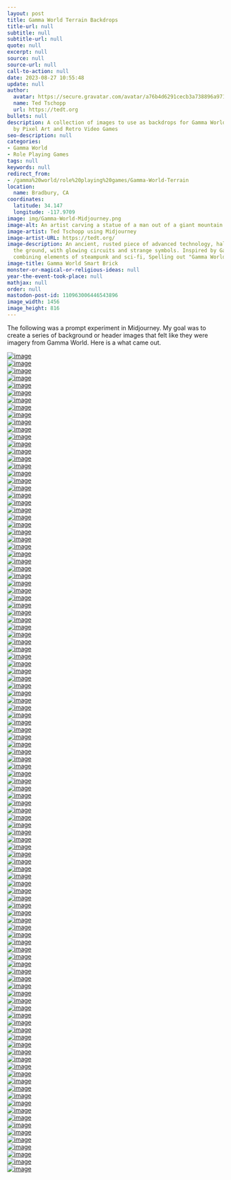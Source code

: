 ```yaml
---
layout: post
title: Gamma World Terrain Backdrops
title-url: null
subtitle: null
subtitle-url: null
quote: null
excerpt: null
source: null
source-url: null
call-to-action: null
date: 2023-08-27 10:55:48
update: null
author:
  avatar: https://secure.gravatar.com/avatar/a76b4d6291cecb3a738896a971bfb903?s=512&d=mp&r=g
  name: Ted Tschopp
  url: https://tedt.org
bullets: null
description: A collection of images to use as backdrops for Gamma World, inspired
  by Pixel Art and Retro Video Games
seo-description: null
categories:
- Gamma World
- Role Playing Games
tags: null
keywords: null
redirect_from:
- /gamma%20world/role%20playing%20games/Gamma-World-Terrain
location:
  name: Bradbury, CA
coordinates:
  latitude: 34.147
  longitude: -117.9709
image: img/Gamma-World-Midjourney.png
image-alt: An artist carving a statue of a man out of a giant mountain
image-artist: Ted Tschopp using Midjourney
image-artist-URL: https://tedt.org/
image-description: An ancient, rusted piece of advanced technology, half-buried in
  the ground, with glowing circuits and strange symbols. Inspired by Gamma World TTRPG,
  combining elements of steampunk and sci-fi, Spelling out "Gamma World"
image-title: Gamma World Smart Brick
monster-or-magical-or-religious-ideas: null
year-the-event-took-place: null
mathjax: null
order: null
mastodon-post-id: 110963006446543896
image_width: 1456
image_height: 816
---
```

The following was a prompt experiment in Midjourney.  My goal was to create a series of background or header images that felt like they were imagery from Gamma World.  Here is a what came out.


<div class="container">
    <div class="row">
        <div class="col-md-4 mt-3 col-lg-6">
            <a href="/img/Gamma-World/Backdrops/Artic-001.webp"><img src="/img/Gamma-World/Backdrops/Artic-001.webp" class="img-fluid" alt="image"></a>
        </div>
        <div class="col-md-4 mt-3 col-lg-6">
            <a href="/img/Gamma-World/Backdrops/Artic-002.webp"><img src="/img/Gamma-World/Backdrops/Artic-002.webp" class="img-fluid" alt="image"></a>
        </div>
        <div class="col-md-4 mt-3 col-lg-6">
            <a href="/img/Gamma-World/Backdrops/Artic-003.webp"><img src="/img/Gamma-World/Backdrops/Artic-003.webp" class="img-fluid" alt="image"></a>
        </div>
        <div class="col-md-4 mt-3 col-lg-6">
            <a href="/img/Gamma-World/Backdrops/Artic-004.webp"><img src="/img/Gamma-World/Backdrops/Artic-004.webp" class="img-fluid" alt="image"></a>
        </div>
        <div class="col-md-4 mt-3 col-lg-6">
            <a href="/img/Gamma-World/Backdrops/Beach-001.webp"><img src="/img/Gamma-World/Backdrops/Beach-001.webp" class="img-fluid" alt="image"></a>
        </div>
        <div class="col-md-4 mt-3 col-lg-6">
            <a href="/img/Gamma-World/Backdrops/Beach-002.webp"><img src="/img/Gamma-World/Backdrops/Beach-002.webp" class="img-fluid" alt="image"></a>
        </div>
        <div class="col-md-4 mt-3 col-lg-6">
            <a href="/img/Gamma-World/Backdrops/Beach-003.webp"><img src="/img/Gamma-World/Backdrops/Beach-003.webp" class="img-fluid" alt="image"></a>
        </div>
        <div class="col-md-4 mt-3 col-lg-6">
            <a href="/img/Gamma-World/Backdrops/Beach-004.webp"><img src="/img/Gamma-World/Backdrops/Beach-004.webp" class="img-fluid" alt="image"></a>
        </div>
        <div class="col-md-4 mt-3 col-lg-6">
            <a href="/img/Gamma-World/Backdrops/Beach-005.webp"><img src="/img/Gamma-World/Backdrops/Beach-005.webp" class="img-fluid" alt="image"></a>
        </div>
        <div class="col-md-4 mt-3 col-lg-6">
            <a href="/img/Gamma-World/Backdrops/Beach-006.webp"><img src="/img/Gamma-World/Backdrops/Beach-006.webp" class="img-fluid" alt="image"></a>
        </div>
        <div class="col-md-4 mt-3 col-lg-6">
            <a href="/img/Gamma-World/Backdrops/Beach-007.webp"><img src="/img/Gamma-World/Backdrops/Beach-007.webp" class="img-fluid" alt="image"></a>
        </div>
        <div class="col-md-4 mt-3 col-lg-6">
            <a href="/img/Gamma-World/Backdrops/Beach-008.webp"><img src="/img/Gamma-World/Backdrops/Beach-008.webp" class="img-fluid" alt="image"></a>
        </div>
        <div class="col-md-4 mt-3 col-lg-6">
            <a href="/img/Gamma-World/Backdrops/Canyon-001.webp"><img src="/img/Gamma-World/Backdrops/Canyon-001.webp" class="img-fluid" alt="image"></a>
        </div>
        <div class="col-md-4 mt-3 col-lg-6">
            <a href="/img/Gamma-World/Backdrops/Canyon-002.webp"><img src="/img/Gamma-World/Backdrops/Canyon-002.webp" class="img-fluid" alt="image"></a>
        </div>
        <div class="col-md-4 mt-3 col-lg-6">
            <a href="/img/Gamma-World/Backdrops/Canyon-003.webp"><img src="/img/Gamma-World/Backdrops/Canyon-003.webp" class="img-fluid" alt="image"></a>
        </div>
        <div class="col-md-4 mt-3 col-lg-6">
            <a href="/img/Gamma-World/Backdrops/Canyon-004.webp"><img src="/img/Gamma-World/Backdrops/Canyon-004.webp" class="img-fluid" alt="image"></a>
        </div>
        <div class="col-md-4 mt-3 col-lg-6">
            <a href="/img/Gamma-World/Backdrops/Flowerlands-001.webp"><img src="/img/Gamma-World/Backdrops/Flowerlands-001.webp" class="img-fluid" alt="image"></a>
        </div>
        <div class="col-md-4 mt-3 col-lg-6">
            <a href="/img/Gamma-World/Backdrops/Flowerlands-002.webp"><img src="/img/Gamma-World/Backdrops/Flowerlands-002.webp" class="img-fluid" alt="image"></a>
        </div>
        <div class="col-md-4 mt-3 col-lg-6">
            <a href="/img/Gamma-World/Backdrops/Flowerlands-003.webp"><img src="/img/Gamma-World/Backdrops/Flowerlands-003.webp" class="img-fluid" alt="image"></a>
        </div>
        <div class="col-md-4 mt-3 col-lg-6">
            <a href="/img/Gamma-World/Backdrops/Flowerlands-004.webp"><img src="/img/Gamma-World/Backdrops/Flowerlands-004.webp" class="img-fluid" alt="image"></a>
        </div>
        <div class="col-md-4 mt-3 col-lg-6">
            <a href="/img/Gamma-World/Backdrops/Flowerlands-005.webp"><img src="/img/Gamma-World/Backdrops/Flowerlands-005.webp" class="img-fluid" alt="image"></a>
        </div>
        <div class="col-md-4 mt-3 col-lg-6">
            <a href="/img/Gamma-World/Backdrops/Flowerlands-006.webp"><img src="/img/Gamma-World/Backdrops/Flowerlands-006.webp" class="img-fluid" alt="image"></a>
        </div>
        <div class="col-md-4 mt-3 col-lg-6">
            <a href="/img/Gamma-World/Backdrops/Flowerlands-007.webp"><img src="/img/Gamma-World/Backdrops/Flowerlands-007.webp" class="img-fluid" alt="image"></a>
        </div>
        <div class="col-md-4 mt-3 col-lg-6">
            <a href="/img/Gamma-World/Backdrops/Flowerlands-008.webp"><img src="/img/Gamma-World/Backdrops/Flowerlands-008.webp" class="img-fluid" alt="image"></a>
        </div>
        <div class="col-md-4 mt-3 col-lg-6">
            <a href="/img/Gamma-World/Backdrops/Flowerlands-009.webp"><img src="/img/Gamma-World/Backdrops/Flowerlands-009.webp" class="img-fluid" alt="image"></a>
        </div>
        <div class="col-md-4 mt-3 col-lg-6">
            <a href="/img/Gamma-World/Backdrops/Flowerlands-010.webp"><img src="/img/Gamma-World/Backdrops/Flowerlands-010.webp" class="img-fluid" alt="image"></a>
        </div>
        <div class="col-md-4 mt-3 col-lg-6">
            <a href="/img/Gamma-World/Backdrops/Flowerlands-011.webp"><img src="/img/Gamma-World/Backdrops/Flowerlands-011.webp" class="img-fluid" alt="image"></a>
        </div>
        <div class="col-md-4 mt-3 col-lg-6">
            <a href="/img/Gamma-World/Backdrops/Flowerlands-012.webp"><img src="/img/Gamma-World/Backdrops/Flowerlands-012.webp" class="img-fluid" alt="image"></a>
        </div>
        <div class="col-md-4 mt-3 col-lg-6">
            <a href="/img/Gamma-World/Backdrops/Forest-001.webp"><img src="/img/Gamma-World/Backdrops/Forest-001.webp" class="img-fluid" alt="image"></a>
        </div>
        <div class="col-md-4 mt-3 col-lg-6">
            <a href="/img/Gamma-World/Backdrops/Forest-002.webp"><img src="/img/Gamma-World/Backdrops/Forest-002.webp" class="img-fluid" alt="image"></a>
        </div>
        <div class="col-md-4 mt-3 col-lg-6">
            <a href="/img/Gamma-World/Backdrops/Forest-003.webp"><img src="/img/Gamma-World/Backdrops/Forest-003.webp" class="img-fluid" alt="image"></a>
        </div>
        <div class="col-md-4 mt-3 col-lg-6">
            <a href="/img/Gamma-World/Backdrops/Forest-004.webp"><img src="/img/Gamma-World/Backdrops/Forest-004.webp" class="img-fluid" alt="image"></a>
        </div>
        <div class="col-md-4 mt-3 col-lg-6">
            <a href="/img/Gamma-World/Backdrops/Grasslands-001.webp"><img src="/img/Gamma-World/Backdrops/Grasslands-001.webp" class="img-fluid" alt="image"></a>
        </div>
        <div class="col-md-4 mt-3 col-lg-6">
            <a href="/img/Gamma-World/Backdrops/Grasslands-002.webp"><img src="/img/Gamma-World/Backdrops/Grasslands-002.webp" class="img-fluid" alt="image"></a>
        </div>
        <div class="col-md-4 mt-3 col-lg-6">
            <a href="/img/Gamma-World/Backdrops/Grasslands-003.webp"><img src="/img/Gamma-World/Backdrops/Grasslands-003.webp" class="img-fluid" alt="image"></a>
        </div>
        <div class="col-md-4 mt-3 col-lg-6">
            <a href="/img/Gamma-World/Backdrops/Grasslands-004.webp"><img src="/img/Gamma-World/Backdrops/Grasslands-004.webp" class="img-fluid" alt="image"></a>
        </div>
        <div class="col-md-4 mt-3 col-lg-6">
            <a href="/img/Gamma-World/Backdrops/Hills-001.webp"><img src="/img/Gamma-World/Backdrops/Hills-001.webp" class="img-fluid" alt="image"></a>
        </div>
        <div class="col-md-4 mt-3 col-lg-6">
            <a href="/img/Gamma-World/Backdrops/Hills-002.webp"><img src="/img/Gamma-World/Backdrops/Hills-002.webp" class="img-fluid" alt="image"></a>
        </div>
        <div class="col-md-4 mt-3 col-lg-6">
            <a href="/img/Gamma-World/Backdrops/Hills-003.webp"><img src="/img/Gamma-World/Backdrops/Hills-003.webp" class="img-fluid" alt="image"></a>
        </div>
        <div class="col-md-4 mt-3 col-lg-6">
            <a href="/img/Gamma-World/Backdrops/Hills-004.webp"><img src="/img/Gamma-World/Backdrops/Hills-004.webp" class="img-fluid" alt="image"></a>
        </div>
        <div class="col-md-4 mt-3 col-lg-6">
            <a href="/img/Gamma-World/Backdrops/Mars-001.webp"><img src="/img/Gamma-World/Backdrops/Mars-001.webp" class="img-fluid" alt="image"></a>
        </div>
        <div class="col-md-4 mt-3 col-lg-6">
            <a href="/img/Gamma-World/Backdrops/Mars-002.webp"><img src="/img/Gamma-World/Backdrops/Mars-002.webp" class="img-fluid" alt="image"></a>
        </div>
        <div class="col-md-4 mt-3 col-lg-6">
            <a href="/img/Gamma-World/Backdrops/Mars-003.webp"><img src="/img/Gamma-World/Backdrops/Mars-003.webp" class="img-fluid" alt="image"></a>
        </div>
        <div class="col-md-4 mt-3 col-lg-6">
            <a href="/img/Gamma-World/Backdrops/Mars-004.webp"><img src="/img/Gamma-World/Backdrops/Mars-004.webp" class="img-fluid" alt="image"></a>
        </div>
        <div class="col-md-4 mt-3 col-lg-6">
            <a href="/img/Gamma-World/Backdrops/Mesa-001.webp"><img src="/img/Gamma-World/Backdrops/Mesa-001.webp" class="img-fluid" alt="image"></a>
        </div>
        <div class="col-md-4 mt-3 col-lg-6">
            <a href="/img/Gamma-World/Backdrops/Mesa-002.webp"><img src="/img/Gamma-World/Backdrops/Mesa-002.webp" class="img-fluid" alt="image"></a>
        </div>
        <div class="col-md-4 mt-3 col-lg-6">
            <a href="/img/Gamma-World/Backdrops/Mesa-003.webp"><img src="/img/Gamma-World/Backdrops/Mesa-003.webp" class="img-fluid" alt="image"></a>
        </div>
        <div class="col-md-4 mt-3 col-lg-6">
            <a href="/img/Gamma-World/Backdrops/Mesa-004.webp"><img src="/img/Gamma-World/Backdrops/Mesa-004.webp" class="img-fluid" alt="image"></a>
        </div>
        <div class="col-md-4 mt-3 col-lg-6">
            <a href="/img/Gamma-World/Backdrops/Moonbase-001.webp"><img src="/img/Gamma-World/Backdrops/Moonbase-001.webp" class="img-fluid" alt="image"></a>
        </div>
        <div class="col-md-4 mt-3 col-lg-6">
            <a href="/img/Gamma-World/Backdrops/Moonbase-002.webp"><img src="/img/Gamma-World/Backdrops/Moonbase-002.webp" class="img-fluid" alt="image"></a>
        </div>
        <div class="col-md-4 mt-3 col-lg-6">
            <a href="/img/Gamma-World/Backdrops/Moonbase-003.webp"><img src="/img/Gamma-World/Backdrops/Moonbase-003.webp" class="img-fluid" alt="image"></a>
        </div>
        <div class="col-md-4 mt-3 col-lg-6">
            <a href="/img/Gamma-World/Backdrops/Moonbase-004.webp"><img src="/img/Gamma-World/Backdrops/Moonbase-004.webp" class="img-fluid" alt="image"></a>
        </div>
        <div class="col-md-4 mt-3 col-lg-6">
            <a href="/img/Gamma-World/Backdrops/Mountains-001.webp"><img src="/img/Gamma-World/Backdrops/Mountains-001.webp" class="img-fluid" alt="image"></a>
        </div>
        <div class="col-md-4 mt-3 col-lg-6">
            <a href="/img/Gamma-World/Backdrops/Mountains-002.webp"><img src="/img/Gamma-World/Backdrops/Mountains-002.webp" class="img-fluid" alt="image"></a>
        </div>
        <div class="col-md-4 mt-3 col-lg-6">
            <a href="/img/Gamma-World/Backdrops/Mountains-003.webp"><img src="/img/Gamma-World/Backdrops/Mountains-003.webp" class="img-fluid" alt="image"></a>
        </div>
        <div class="col-md-4 mt-3 col-lg-6">
            <a href="/img/Gamma-World/Backdrops/Mountains-004.webp"><img src="/img/Gamma-World/Backdrops/Mountains-004.webp" class="img-fluid" alt="image"></a>
        </div>
        <div class="col-md-4 mt-3 col-lg-6">
            <a href="/img/Gamma-World/Backdrops/Mountains-005.webp"><img src="/img/Gamma-World/Backdrops/Mountains-005.webp" class="img-fluid" alt="image"></a>
        </div>
        <div class="col-md-4 mt-3 col-lg-6">
            <a href="/img/Gamma-World/Backdrops/Mountains-006.webp"><img src="/img/Gamma-World/Backdrops/Mountains-006.webp" class="img-fluid" alt="image"></a>
        </div>
        <div class="col-md-4 mt-3 col-lg-6">
            <a href="/img/Gamma-World/Backdrops/Mountains-007.webp"><img src="/img/Gamma-World/Backdrops/Mountains-007.webp" class="img-fluid" alt="image"></a>
        </div>
        <div class="col-md-4 mt-3 col-lg-6">
            <a href="/img/Gamma-World/Backdrops/Mountains-008.webp"><img src="/img/Gamma-World/Backdrops/Mountains-008.webp" class="img-fluid" alt="image"></a>
        </div>
        <div class="col-md-4 mt-3 col-lg-6">
            <a href="/img/Gamma-World/Backdrops/Ocean-001.webp"><img src="/img/Gamma-World/Backdrops/Ocean-001.webp" class="img-fluid" alt="image"></a>
        </div>
        <div class="col-md-4 mt-3 col-lg-6">
            <a href="/img/Gamma-World/Backdrops/Ocean-002.webp"><img src="/img/Gamma-World/Backdrops/Ocean-002.webp" class="img-fluid" alt="image"></a>
        </div>
        <div class="col-md-4 mt-3 col-lg-6">
            <a href="/img/Gamma-World/Backdrops/Ocean-003.webp"><img src="/img/Gamma-World/Backdrops/Ocean-003.webp" class="img-fluid" alt="image"></a>
        </div>
        <div class="col-md-4 mt-3 col-lg-6">
            <a href="/img/Gamma-World/Backdrops/Ocean-004.webp"><img src="/img/Gamma-World/Backdrops/Ocean-004.webp" class="img-fluid" alt="image"></a>
        </div>
        <div class="col-md-4 mt-3 col-lg-6">
            <a href="/img/Gamma-World/Backdrops/Radioactive-Zone-001.webp"><img src="/img/Gamma-World/Backdrops/Radioactive-Zone-001.webp" class="img-fluid" alt="image"></a>
        </div>
        <div class="col-md-4 mt-3 col-lg-6">
            <a href="/img/Gamma-World/Backdrops/Radioactive-Zone-002.webp"><img src="/img/Gamma-World/Backdrops/Radioactive-Zone-002.webp" class="img-fluid" alt="image"></a>
        </div>
        <div class="col-md-4 mt-3 col-lg-6">
            <a href="/img/Gamma-World/Backdrops/Radioactive-Zone-003.webp"><img src="/img/Gamma-World/Backdrops/Radioactive-Zone-003.webp" class="img-fluid" alt="image"></a>
        </div>
        <div class="col-md-4 mt-3 col-lg-6">
            <a href="/img/Gamma-World/Backdrops/Radioactive-Zone-004.webp"><img src="/img/Gamma-World/Backdrops/Radioactive-Zone-004.webp" class="img-fluid" alt="image"></a>
        </div>
        <div class="col-md-4 mt-3 col-lg-6">
            <a href="/img/Gamma-World/Backdrops/Ruined-Skyscrapers-001.webp"><img src="/img/Gamma-World/Backdrops/Ruined-Skyscrapers-001.webp" class="img-fluid" alt="image"></a>
        </div>
        <div class="col-md-4 mt-3 col-lg-6">
            <a href="/img/Gamma-World/Backdrops/Ruined-Skyscrapers-002.webp"><img src="/img/Gamma-World/Backdrops/Ruined-Skyscrapers-002.webp" class="img-fluid" alt="image"></a>
        </div>
        <div class="col-md-4 mt-3 col-lg-6">
            <a href="/img/Gamma-World/Backdrops/Ruined-Skyscrapers-003.webp"><img src="/img/Gamma-World/Backdrops/Ruined-Skyscrapers-003.webp" class="img-fluid" alt="image"></a>
        </div>
        <div class="col-md-4 mt-3 col-lg-6">
            <a href="/img/Gamma-World/Backdrops/Ruined-Skyscrapers-004.webp"><img src="/img/Gamma-World/Backdrops/Ruined-Skyscrapers-004.webp" class="img-fluid" alt="image"></a>
        </div>
        <div class="col-md-4 mt-3 col-lg-6">
            <a href="/img/Gamma-World/Backdrops/Ruins-001.webp"><img src="/img/Gamma-World/Backdrops/Ruins-001.webp" class="img-fluid" alt="image"></a>
        </div>
        <div class="col-md-4 mt-3 col-lg-6">
            <a href="/img/Gamma-World/Backdrops/Ruins-002.webp"><img src="/img/Gamma-World/Backdrops/Ruins-002.webp" class="img-fluid" alt="image"></a>
        </div>
        <div class="col-md-4 mt-3 col-lg-6">
            <a href="/img/Gamma-World/Backdrops/Ruins-003.webp"><img src="/img/Gamma-World/Backdrops/Ruins-003.webp" class="img-fluid" alt="image"></a>
        </div>
        <div class="col-md-4 mt-3 col-lg-6">
            <a href="/img/Gamma-World/Backdrops/Ruins-004.webp"><img src="/img/Gamma-World/Backdrops/Ruins-004.webp" class="img-fluid" alt="image"></a>
        </div>
        <div class="col-md-4 mt-3 col-lg-6">
            <a href="/img/Gamma-World/Backdrops/Space-Station-001.webp"><img src="/img/Gamma-World/Backdrops/Space-Station-001.webp" class="img-fluid" alt="image"></a>
        </div>
        <div class="col-md-4 mt-3 col-lg-6">
            <a href="/img/Gamma-World/Backdrops/Space-Station-002.webp"><img src="/img/Gamma-World/Backdrops/Space-Station-002.webp" class="img-fluid" alt="image"></a>
        </div>
        <div class="col-md-4 mt-3 col-lg-6">
            <a href="/img/Gamma-World/Backdrops/Space-Station-003.webp"><img src="/img/Gamma-World/Backdrops/Space-Station-003.webp" class="img-fluid" alt="image"></a>
        </div>
        <div class="col-md-4 mt-3 col-lg-6">
            <a href="/img/Gamma-World/Backdrops/Space-Station-004.webp"><img src="/img/Gamma-World/Backdrops/Space-Station-004.webp" class="img-fluid" alt="image"></a>
        </div>
        <div class="col-md-4 mt-3 col-lg-6">
            <a href="/img/Gamma-World/Backdrops/Space-Station-005.webp"><img src="/img/Gamma-World/Backdrops/Space-Station-005.webp" class="img-fluid" alt="image"></a>
        </div>
        <div class="col-md-4 mt-3 col-lg-6">
            <a href="/img/Gamma-World/Backdrops/Space-Station-006.webp"><img src="/img/Gamma-World/Backdrops/Space-Station-006.webp" class="img-fluid" alt="image"></a>
        </div>
        <div class="col-md-4 mt-3 col-lg-6">
            <a href="/img/Gamma-World/Backdrops/Space-Station-007.webp"><img src="/img/Gamma-World/Backdrops/Space-Station-007.webp" class="img-fluid" alt="image"></a>
        </div>
        <div class="col-md-4 mt-3 col-lg-6">
            <a href="/img/Gamma-World/Backdrops/Space-Station-008.webp"><img src="/img/Gamma-World/Backdrops/Space-Station-008.webp" class="img-fluid" alt="image"></a>
        </div>
        <div class="col-md-4 mt-3 col-lg-6">
            <a href="/img/Gamma-World/Backdrops/Space-Station-009.webp"><img src="/img/Gamma-World/Backdrops/Space-Station-009.webp" class="img-fluid" alt="image"></a>
        </div>
        <div class="col-md-4 mt-3 col-lg-6">
            <a href="/img/Gamma-World/Backdrops/Space-Station-010.webp"><img src="/img/Gamma-World/Backdrops/Space-Station-010.webp" class="img-fluid" alt="image"></a>
        </div>
        <div class="col-md-4 mt-3 col-lg-6">
            <a href="/img/Gamma-World/Backdrops/Space-Station-011.webp"><img src="/img/Gamma-World/Backdrops/Space-Station-011.webp" class="img-fluid" alt="image"></a>
        </div>
        <div class="col-md-4 mt-3 col-lg-6">
            <a href="/img/Gamma-World/Backdrops/Space-Station-012.webp"><img src="/img/Gamma-World/Backdrops/Space-Station-012.webp" class="img-fluid" alt="image"></a>
        </div>
        <div class="col-md-4 mt-3 col-lg-6">
            <a href="/img/Gamma-World/Backdrops/Stream-001.webp"><img src="/img/Gamma-World/Backdrops/Stream-001.webp" class="img-fluid" alt="image"></a>
        </div>
        <div class="col-md-4 mt-3 col-lg-6">
            <a href="/img/Gamma-World/Backdrops/Stream-002.webp"><img src="/img/Gamma-World/Backdrops/Stream-002.webp" class="img-fluid" alt="image"></a>
        </div>
        <div class="col-md-4 mt-3 col-lg-6">
            <a href="/img/Gamma-World/Backdrops/Stream-003.webp"><img src="/img/Gamma-World/Backdrops/Stream-003.webp" class="img-fluid" alt="image"></a>
        </div>
        <div class="col-md-4 mt-3 col-lg-6">
            <a href="/img/Gamma-World/Backdrops/Stream-004.webp"><img src="/img/Gamma-World/Backdrops/Stream-004.webp" class="img-fluid" alt="image"></a>
        </div>
        <div class="col-md-4 mt-3 col-lg-6">
            <a href="/img/Gamma-World/Backdrops/Swamp-001.webp"><img src="/img/Gamma-World/Backdrops/Swamp-001.webp" class="img-fluid" alt="image"></a>
        </div>
        <div class="col-md-4 mt-3 col-lg-6">
            <a href="/img/Gamma-World/Backdrops/Swamp-002.webp"><img src="/img/Gamma-World/Backdrops/Swamp-002.webp" class="img-fluid" alt="image"></a>
        </div>
        <div class="col-md-4 mt-3 col-lg-6">
            <a href="/img/Gamma-World/Backdrops/Swamp-003.webp"><img src="/img/Gamma-World/Backdrops/Swamp-003.webp" class="img-fluid" alt="image"></a>
        </div>
        <div class="col-md-4 mt-3 col-lg-6">
            <a href="/img/Gamma-World/Backdrops/Swamp-004.webp"><img src="/img/Gamma-World/Backdrops/Swamp-004.webp" class="img-fluid" alt="image"></a>
        </div>
        <div class="col-md-4 mt-3 col-lg-6">
            <a href="/img/Gamma-World/Backdrops/Swamp-005.webp"><img src="/img/Gamma-World/Backdrops/Swamp-005.webp" class="img-fluid" alt="image"></a>
        </div>
        <div class="col-md-4 mt-3 col-lg-6">
            <a href="/img/Gamma-World/Backdrops/Swamp-006.webp"><img src="/img/Gamma-World/Backdrops/Swamp-006.webp" class="img-fluid" alt="image"></a>
        </div>
        <div class="col-md-4 mt-3 col-lg-6">
            <a href="/img/Gamma-World/Backdrops/Swamp-007.webp"><img src="/img/Gamma-World/Backdrops/Swamp-007.webp" class="img-fluid" alt="image"></a>
        </div>
        <div class="col-md-4 mt-3 col-lg-6">
            <a href="/img/Gamma-World/Backdrops/Swamp-008.webp"><img src="/img/Gamma-World/Backdrops/Swamp-008.webp" class="img-fluid" alt="image"></a>
        </div>
        <div class="col-md-4 mt-3 col-lg-6">
            <a href="/img/Gamma-World/Backdrops/Tribal-Village-001.webp"><img src="/img/Gamma-World/Backdrops/Tribal-Village-001.webp" class="img-fluid" alt="image"></a>
        </div>
        <div class="col-md-4 mt-3 col-lg-6">
            <a href="/img/Gamma-World/Backdrops/Tribal-Village-002.webp"><img src="/img/Gamma-World/Backdrops/Tribal-Village-002.webp" class="img-fluid" alt="image"></a>
        </div>
        <div class="col-md-4 mt-3 col-lg-6">
            <a href="/img/Gamma-World/Backdrops/Tribal-Village-003.webp"><img src="/img/Gamma-World/Backdrops/Tribal-Village-003.webp" class="img-fluid" alt="image"></a>
        </div>
        <div class="col-md-4 mt-3 col-lg-6">
            <a href="/img/Gamma-World/Backdrops/Tribal-Village-004.webp"><img src="/img/Gamma-World/Backdrops/Tribal-Village-004.webp" class="img-fluid" alt="image"></a>
        </div>
        <div class="col-md-4 mt-3 col-lg-6">
            <a href="/img/Gamma-World/Backdrops/Under-the-Sea-001.webp"><img src="/img/Gamma-World/Backdrops/Under-the-Sea-001.webp" class="img-fluid" alt="image"></a>
        </div>
        <div class="col-md-4 mt-3 col-lg-6">
            <a href="/img/Gamma-World/Backdrops/Under-the-Sea-002.webp"><img src="/img/Gamma-World/Backdrops/Under-the-Sea-002.webp" class="img-fluid" alt="image"></a>
        </div>
        <div class="col-md-4 mt-3 col-lg-6">
            <a href="/img/Gamma-World/Backdrops/Under-the-Sea-003.webp"><img src="/img/Gamma-World/Backdrops/Under-the-Sea-003.webp" class="img-fluid" alt="image"></a>
        </div>
        <div class="col-md-4 mt-3 col-lg-6">
            <a href="/img/Gamma-World/Backdrops/Under-the-Sea-004.webp"><img src="/img/Gamma-World/Backdrops/Under-the-Sea-004.webp" class="img-fluid" alt="image"></a>
        </div>
        <div class="col-md-4 mt-3 col-lg-6">
            <a href="/img/Gamma-World/Backdrops/Wilderness-001.webp"><img src="/img/Gamma-World/Backdrops/Wilderness-001.webp" class="img-fluid" alt="image"></a>
        </div>
        <div class="col-md-4 mt-3 col-lg-6">
            <a href="/img/Gamma-World/Backdrops/Wilderness-002.webp"><img src="/img/Gamma-World/Backdrops/Wilderness-002.webp" class="img-fluid" alt="image"></a>
        </div>
        <div class="col-md-4 mt-3 col-lg-6">
            <a href="/img/Gamma-World/Backdrops/Wilderness-003.webp"><img src="/img/Gamma-World/Backdrops/Wilderness-003.webp" class="img-fluid" alt="image"></a>
        </div>
        <div class="col-md-4 mt-3 col-lg-6">
            <a href="/img/Gamma-World/Backdrops/Wilderness-004.webp"><img src="/img/Gamma-World/Backdrops/Wilderness-004.webp" class="img-fluid" alt="image"></a>
        </div>
    </div>
</div>